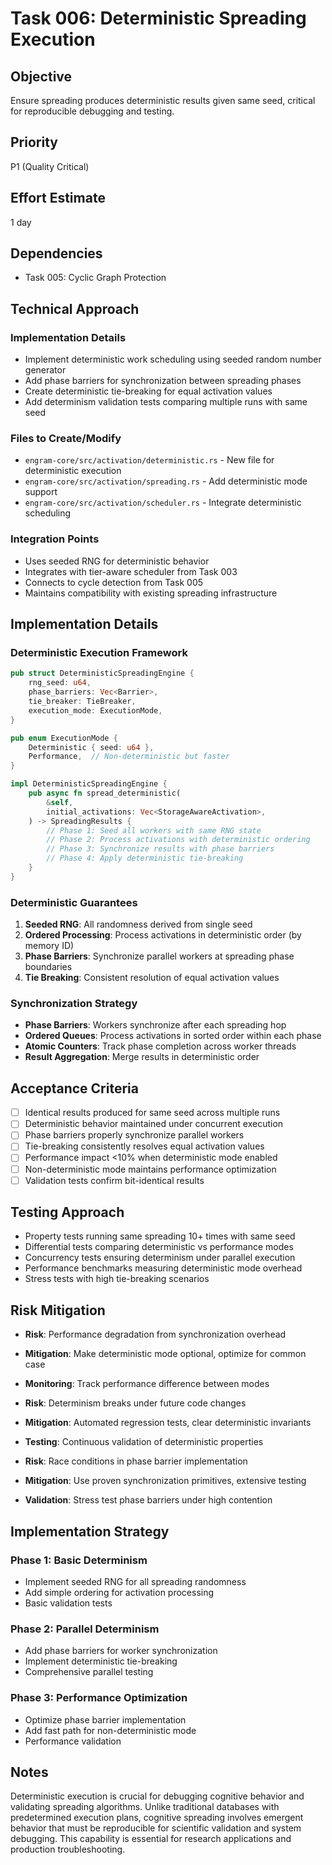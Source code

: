 # Task 006: Deterministic Spreading Execution

## Objective
Ensure spreading produces deterministic results given same seed, critical for reproducible debugging and testing.

## Priority
P1 (Quality Critical)

## Effort Estimate
1 day

## Dependencies
- Task 005: Cyclic Graph Protection

## Technical Approach

### Implementation Details
- Implement deterministic work scheduling using seeded random number generator
- Add phase barriers for synchronization between spreading phases
- Create deterministic tie-breaking for equal activation values
- Add determinism validation tests comparing multiple runs with same seed

### Files to Create/Modify
- `engram-core/src/activation/deterministic.rs` - New file for deterministic execution
- `engram-core/src/activation/spreading.rs` - Add deterministic mode support
- `engram-core/src/activation/scheduler.rs` - Integrate deterministic scheduling

### Integration Points
- Uses seeded RNG for deterministic behavior
- Integrates with tier-aware scheduler from Task 003
- Connects to cycle detection from Task 005
- Maintains compatibility with existing spreading infrastructure

## Implementation Details

### Deterministic Execution Framework
```rust
pub struct DeterministicSpreadingEngine {
    rng_seed: u64,
    phase_barriers: Vec<Barrier>,
    tie_breaker: TieBreaker,
    execution_mode: ExecutionMode,
}

pub enum ExecutionMode {
    Deterministic { seed: u64 },
    Performance,  // Non-deterministic but faster
}

impl DeterministicSpreadingEngine {
    pub async fn spread_deterministic(
        &self,
        initial_activations: Vec<StorageAwareActivation>,
    ) -> SpreadingResults {
        // Phase 1: Seed all workers with same RNG state
        // Phase 2: Process activations with deterministic ordering
        // Phase 3: Synchronize results with phase barriers
        // Phase 4: Apply deterministic tie-breaking
    }
}
```

### Deterministic Guarantees
1. **Seeded RNG**: All randomness derived from single seed
2. **Ordered Processing**: Process activations in deterministic order (by memory ID)
3. **Phase Barriers**: Synchronize parallel workers at spreading phase boundaries
4. **Tie Breaking**: Consistent resolution of equal activation values

### Synchronization Strategy
- **Phase Barriers**: Workers synchronize after each spreading hop
- **Ordered Queues**: Process activations in sorted order within each phase
- **Atomic Counters**: Track phase completion across worker threads
- **Result Aggregation**: Merge results in deterministic order

## Acceptance Criteria
- [ ] Identical results produced for same seed across multiple runs
- [ ] Deterministic behavior maintained under concurrent execution
- [ ] Phase barriers properly synchronize parallel workers
- [ ] Tie-breaking consistently resolves equal activation values
- [ ] Performance impact <10% when deterministic mode enabled
- [ ] Non-deterministic mode maintains performance optimization
- [ ] Validation tests confirm bit-identical results

## Testing Approach
- Property tests running same spreading 10+ times with same seed
- Differential tests comparing deterministic vs performance modes
- Concurrency tests ensuring determinism under parallel execution
- Performance benchmarks measuring deterministic mode overhead
- Stress tests with high tie-breaking scenarios

## Risk Mitigation
- **Risk**: Performance degradation from synchronization overhead
- **Mitigation**: Make deterministic mode optional, optimize for common case
- **Monitoring**: Track performance difference between modes

- **Risk**: Determinism breaks under future code changes
- **Mitigation**: Automated regression tests, clear deterministic invariants
- **Testing**: Continuous validation of deterministic properties

- **Risk**: Race conditions in phase barrier implementation
- **Mitigation**: Use proven synchronization primitives, extensive testing
- **Validation**: Stress test phase barriers under high contention

## Implementation Strategy

### Phase 1: Basic Determinism
- Implement seeded RNG for all spreading randomness
- Add simple ordering for activation processing
- Basic validation tests

### Phase 2: Parallel Determinism
- Add phase barriers for worker synchronization
- Implement deterministic tie-breaking
- Comprehensive parallel testing

### Phase 3: Performance Optimization
- Optimize phase barrier implementation
- Add fast path for non-deterministic mode
- Performance validation

## Notes
Deterministic execution is crucial for debugging cognitive behavior and validating spreading algorithms. Unlike traditional databases with predetermined execution plans, cognitive spreading involves emergent behavior that must be reproducible for scientific validation and system debugging. This capability is essential for research applications and production troubleshooting.
